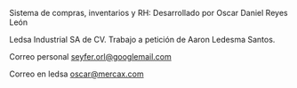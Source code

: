 Sistema de compras, inventarios y RH:
Desarrollado por Oscar Daniel Reyes León

Ledsa Industrial SA de CV.
Trabajo a petición de Aaron Ledesma Santos.

Correo personal
seyfer.orl@googlemail.com

Correo en ledsa
oscar@mercax.com